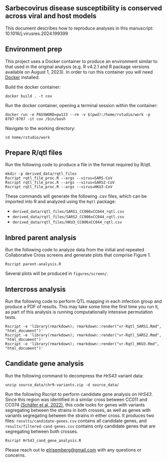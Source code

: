 ## Sarbecovirus disease susceptibility is conserved across viral and host models 

This document describes how to reproduce analyses in this manuscript: 10.1016/j.virusres.2024.199399

Environment prep
-----------------------

This project uses a Docker container to produce an environment similar to that used in the original analysis (e.g. R v4.2.1 and R package versions available on August 1, 2023). In order to run this container you will need [Docker](https://docs.docker.com/get-docker/) installed. 

Build the docker container:

```
docker build . -t cov 
```

Run the docker container, opening a terminal session within the container:

```
docker run -e PASSWORD=pw123 --rm -v $(pwd):/home/rstudio/work -p 8787:8787 -it cov /bin/bash
```

Navigate to the working directory: 

```
cd home/rstudio/work 
```

Prepare R/qtl files
-----------------------

Run the following code to produce a file in the format required by R/qtl.

```
mkdir -p derived_data/rqtl_files
Rscript rqtl_file_proc.R --args --virus=SARS-CoV
Rscript rqtl_file_proc.R --args --virus=SARS2-CoV
Rscript rqtl_file_proc.R --args --virus=HKU3-CoV
```
These commands will generate the following .csv files, which can be imported into R and analyzed using the `Rqtl` package: 
* `derived_data/rqtl_files/SARS1_CC006xCC044_rqtl.csv` 
* `derived_data/rqtl_files/SARS2_CC006xCC044_rqtl.csv` 
* `derived_data/rqtl_files/HKU3_CC006xCC044_rqtl.csv` 


Inbred parent analysis 
-----------------------

Run the following code to analyze data from the initial and repeated Collaborative Cross screens and generate plots that comprise Figure 1. 

```
Rscript parent-analysis.R
```

Several plots will be produced in `figures/screen/`.

Intercross analysis
-----------------------

Run the following code to perform QTL mapping in each infection group and produce a PDF of results. This may take some time the first time you run it, as part of this analysis is running computationally intensive permutation tests. 

```
Rscript -e 'library(rmarkdown); rmarkdown::render("vr-Rqtl_SARS1.Rmd", "html_document")'
Rscript -e 'library(rmarkdown); rmarkdown::render("vr-Rqtl_SARS2.Rmd", "html_document")'
Rscript -e 'library(rmarkdown); rmarkdown::render("vr-Rqtl_HKU3.Rmd", "html_document")'
```

Candidate gene analysis
-----------------------

Run the following command to decompress the *HrS43* variant data:

```
unzip source_data/chr9-variants.zip -d source_data/
```

Run the following Rscript to perform candidate gene analysis on *HrS43*. Since this region was identified in a similar cross between CC011 and CC074 [(Schäfer et al, 2022)](https://journals.asm.org/doi/10.1128/mbio.01454-22), this code looks for genes with variants segregating between the strains in both crosses, as well as genes with variants segregating between the strains in either cross. It produces two files: `results/candidate-genes.csv` contains all candidate genes, and `results/filtered-cand-genes.csv` contains only candidate genes that are segregating between both crosses. 

```
Rscript HrS43_cand_gene_analysis.R
```

Please reach out to elrisemberg@gmail.com with any questions or concerns. 